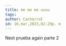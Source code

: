 ```yaml
---
title: me me me uuuu 
tags: 
author: CachorroC
id: 16,mar,2023,02:29p. m
---
```

Next prueba again parte 2 